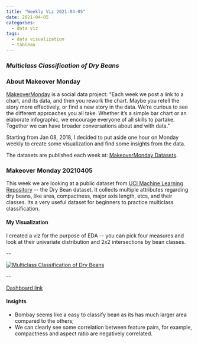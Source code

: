 ```yaml
---
title: "Weekly Viz 2021-04-05"
date: 2021-04-05
categories:
  - data viz
tags:
  - data visualization
  - tableau
---
```


### *Multiclass Classification of Dry Beans*


### About Makeover Monday

[MakeoverMonday](http://www.makeovermonday.co.uk/) is a social data project:
"Each week we post a link to a chart, and its data, and then you rework the chart.
Maybe you retell the story more effectively, or find a new story in the data.
We’re curious to see the different approaches you all take. Whether it’s a simple bar chart or an elaborate infographic, we encourage everyone of all skills to partake.
Together we can have broader conversations about and with data."

Starting from Jan 08, 2018, I decided to put aside one hour on Monday weekly to create some visualization and find some insights from the data.

The datasets are published each week at: [MakeoverMonday Datasets](http://www.makeovermonday.co.uk/data/).

### Makeover Monday 20210405

This week we are looking at a public dataset from [UCI Machine Learning Repository](https://archive.ics.uci.edu/ml/datasets/Dry+Bean+Dataset) -- the Dry Bean dataset. It collects multiple attributes regarding dry beans, like area, compactness, major axis length, etcs, and their classes. Its a very useful dataset for beginners to practice multiclass classification.  

#### My Visualization

I created a viz for the purpose of EDA -- you can pick four measures and look at their univariate distribution and 2x2 intersections by bean classes.  

--  
<div class='tableauPlaceholder' id='viz1617679940175' style='position: relative'>
<noscript><a href='#'>
  <img alt='Multiclass Classification of Dry Beans ' src='https:&#47;&#47;public.tableau.com&#47;static&#47;images&#47;Ma&#47;MakeOverMonday20210405MulticlassClassificationofDryBeans&#47;MulticlassClassificationofDryBeans&#47;1_rss.png' style='border: none' />
</a></noscript>
<object class='tableauViz'  style='display:none;'>
  <param name='host_url' value='https%3A%2F%2Fpublic.tableau.com%2F' />
  <param name='embed_code_version' value='3' />
  <param name='site_root' value='' />
  <param name='name' value='MakeOverMonday20210405MulticlassClassificationofDryBeans&#47;MulticlassClassificationofDryBeans' />
  <param name='tabs' value='no' />
  <param name='toolbar' value='yes' />
  <param name='static_image' value='https:&#47;&#47;public.tableau.com&#47;static&#47;images&#47;Ma&#47;MakeOverMonday20210405MulticlassClassificationofDryBeans&#47;MulticlassClassificationofDryBeans&#47;1.png' />
  <param name='animate_transition' value='yes' />
  <param name='display_static_image' value='yes' />
  <param name='display_spinner' value='yes' />
  <param name='display_overlay' value='yes' />
  <param name='display_count' value='yes' />
  <param name='language' value='en' />
  <param name='filter' value='publish=yes' />
</object></div>              
<script type='text/javascript'>            
  var divElement = document.getElementById('viz1617679940175'); 
  var vizElement = divElement.getElementsByTagName('object')[0];             
  if ( divElement.offsetWidth > 800 ) { vizElement.style.width='800px';vizElement.style.height='827px';} else if ( divElement.offsetWidth > 500 ) { vizElement.style.width='800px';vizElement.style.height='827px';} else { vizElement.style.width='100%';vizElement.style.height='1777px';}          
  var scriptElement = document.createElement('script');                
  scriptElement.src = 'https://public.tableau.com/javascripts/api/viz_v1.js';    
  vizElement.parentNode.insertBefore(scriptElement, vizElement);           
</script>

--  

[Dashboard link](https://public.tableau.com/profile/yu.dong#!/vizhome/MakeOverMonday20210405MulticlassClassificationofDryBeans/MulticlassClassificationofDryBeans?publish=yes)

#### Insights
* Bombay seems like a easy to classify bean as its has much larger area compared to the others;    
* We can clearly see some correlation between feature pairs, for example, compactness and aspect ratio are negatively correlated.  

